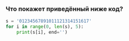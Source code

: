 ### Что покажет приведённый ниже код?
``` python
s = '01234567891011121314151617'
for i in range(0, len(s), 5):
    print(s[i], end='')
```